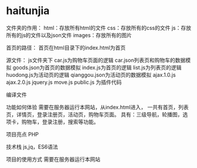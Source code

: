 # haitunjia

<p>
  文件夹的作用：
  html：存放所有html的文件
  css：存放所有的css的文件
  js：存放所有的js的文件以及json文件
  images：存放所有的图片
</p>

<p>
  首页的路径：
  首页在html目录下的index.html为首页
</p>

<p>
  源文件：
  js文件夹下
  car.js为购物车页面的逻辑
  car.json列表页和购物车的数据模拟
  goods.json为首页的数据模拟
  index.js为首页的逻辑
  list.js为列表页的逻辑
  huodong.js为活动页的逻辑
  qianggou.json为活动页的数据模拟
  ajax.1.0.js ajax.2.0.js jquery.js move.js public.js 为插件代码
</p>

<p>
  编译文件
</p>

<p>
  功能如何体验
  需要在服务器运行本网站，从index.html进入，
  一共有首页，列表页，详情页，登录注册页，活动页，购物车页面。
  具有：三级导航，轮播图，选项卡，购物车，登录注册，搜索等功能。
</p>

<p>
  项目亮点
  PHP
</p>

<p>
  技术栈
  js,jq，ES6语法
</p>

<p>
  项目的使用方式
  需要在服务器运行本网站
</p>
